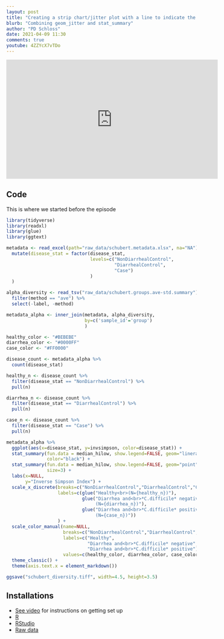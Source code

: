 ```yaml
---
layout: post
title: "Creating a strip chart/jitter plot with a line to indicate the median"
blurb: "Combining geom_jitter and stat_summary"
author: "PD Schloss"
date: 2021-04-09 11:30
comments: true
youtube: 4ZZYcX7vTDo
---
```


<iframe style="margin: 0 auto;display:block;" width="560" height="315" src="https://www.youtube.com/embed/{{ page.youtube }}" frameborder="0" allow="accelerometer; autoplay; encrypted-media; gyroscope; picture-in-picture" allowfullscreen></iframe>


## Code

This is where we started before the episode

```R
library(tidyverse)
library(readxl)
library(glue)
library(ggtext)

metadata <- read_excel(path="raw_data/schubert.metadata.xlsx", na="NA") %>%
  mutate(disease_stat = factor(disease_stat,
                               levels=c("NonDiarrhealControl",
                                        "DiarrhealControl",
                                        "Case")
                               )
  )

alpha_diversity <- read_tsv("raw_data/schubert.groups.ave-std.summary") %>%
  filter(method == "ave") %>%
  select(-label, -method)

metadata_alpha <- inner_join(metadata, alpha_diversity,
                             by=c('sample_id'='group')
                             )

healthy_color <- "#BEBEBE"
diarrhea_color <- "#0000FF"
case_color <- "#FF0000"

disease_count <- metadata_alpha %>%
  count(disease_stat)

healthy_n <- disease_count %>%
  filter(disease_stat == "NonDiarrhealControl") %>%
  pull(n)

diarrhea_n <- disease_count %>%
  filter(disease_stat == "DiarrhealControl") %>%
  pull(n)

case_n <- disease_count %>%
  filter(disease_stat == "Case") %>%
  pull(n)

metadata_alpha %>%
  ggplot(aes(x=disease_stat, y=invsimpson, color=disease_stat)) +
  stat_summary(fun.data = median_hilow, show.legend=FALSE, geom="linerange",
               color="black") +
  stat_summary(fun.data = median_hilow, show.legend=FALSE, geom="point",
               size=3) +
  labs(x=NULL,
       y="Inverse Simpson Index") +
  scale_x_discrete(breaks=c("NonDiarrhealControl","DiarrhealControl","Case"),
                   labels=c(glue("Healthy<br>(N={healthy_n})"),
                            glue("Diarrhea and<br>*C.difficile* negative<br>\\
                                 (N={diarrhea_n})"),
                            glue("Diarrhea and<br>*C.difficile* positive<br>\\
                                 (N={case_n})"))
                   ) +
  scale_color_manual(name=NULL,
                     breaks=c("NonDiarrhealControl","DiarrhealControl","Case"),
                     labels=c("Healthy",
                              "Diarrhea and<br>*C.difficile* negative",
                              "Diarrhea and<br>*C.difficile* positive"),
                     values=c(healthy_color, diarrhea_color, case_color)) +
  theme_classic() +
  theme(axis.text.x = element_markdown())

ggsave("schubert_diversity.tiff", width=4.5, height=3.5)
```

## Installations

* [See video](https://www.youtube.com/watch?v=D6CunpqF04E) for instructions on getting set up
* [R](https://r-project.org)
* [RStudio](https://rstudio.com)
* [Raw data](https://github.com/riffomonas/raw_data/releases/latest)

